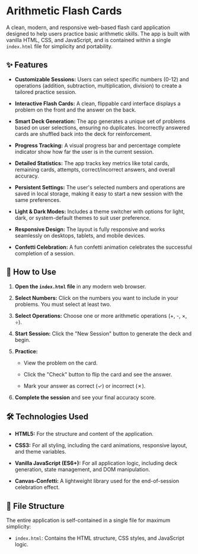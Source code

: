 Arithmetic Flash Cards
======================

A clean, modern, and responsive web-based flash card application designed to help users practice basic arithmetic skills. The app is built with vanilla HTML, CSS, and JavaScript, and is contained within a single `index.html` file for simplicity and portability.

✨ Features
----------

-   **Customizable Sessions:** Users can select specific numbers (0-12) and operations (addition, subtraction, multiplication, division) to create a tailored practice session.

-   **Interactive Flash Cards:** A clean, flippable card interface displays a problem on the front and the answer on the back.

-   **Smart Deck Generation:** The app generates a unique set of problems based on user selections, ensuring no duplicates. Incorrectly answered cards are shuffled back into the deck for reinforcement.

-   **Progress Tracking:** A visual progress bar and percentage complete indicator show how far the user is in the current session.

-   **Detailed Statistics:** The app tracks key metrics like total cards, remaining cards, attempts, correct/incorrect answers, and overall accuracy.

-   **Persistent Settings:** The user's selected numbers and operations are saved in local storage, making it easy to start a new session with the same preferences.

-   **Light & Dark Modes:** Includes a theme switcher with options for light, dark, or system-default themes to suit user preference.

-   **Responsive Design:** The layout is fully responsive and works seamlessly on desktops, tablets, and mobile devices.

-   **Confetti Celebration:** A fun confetti animation celebrates the successful completion of a session.

🚀 How to Use
-------------

1.  **Open the `index.html` file** in any modern web browser.

2.  **Select Numbers:** Click on the numbers you want to include in your problems. You must select at least two.

3.  **Select Operations:** Choose one or more arithmetic operations (+, -, ×, ÷).

4.  **Start Session:** Click the "New Session" button to generate the deck and begin.

5.  **Practice:**

    -   View the problem on the card.

    -   Click the "Check" button to flip the card and see the answer.

    -   Mark your answer as correct (✓) or incorrect (✗).

6.  **Complete the session** and see your final accuracy score.

🛠️ Technologies Used
---------------------

-   **HTML5:** For the structure and content of the application.

-   **CSS3:** For all styling, including the card animations, responsive layout, and theme variables.

-   **Vanilla JavaScript (ES6+):** For all application logic, including deck generation, state management, and DOM manipulation.

-   **Canvas-Confetti:** A lightweight library used for the end-of-session celebration effect.

📂 File Structure
-----------------

The entire application is self-contained in a single file for maximum simplicity:

-   `index.html`: Contains the HTML structure, CSS styles, and JavaScript logic.
